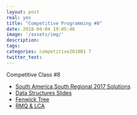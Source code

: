 ```yaml
---
layout: post
real: yes
title: "Competitive Programming #8"
date: 2018-04-04 19:05:46
image: '/assets/img/'
description:
tags:
categories: competitive201801 7
twitter_text:
---
```


Competitive Class #8

* [South America South Regional 2017 Solutions](https://docs.google.com/presentation/d/1ByVyz2K_wPVed7_6yuWIqLoVQJf7-WnbuEEow2x8_uM/edit?usp=sharing)
* [Data Structures Slides](https://docs.google.com/presentation/d/1GU6_hrR_HA-aGGP8T6Leny3ePYtkaNoU9G3owVZvM9Q/edit?usp=sharing)
* [Fenwick Tree](https://cp-algorithms.com/data_structures/fenwick.html)
* [RMQ & LCA](https://www.topcoder.com/community/data-science/data-science-tutorials/range-minimum-query-and-lowest-common-ancestor/)
